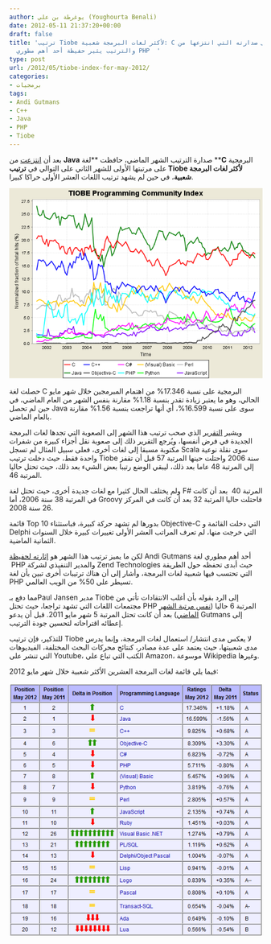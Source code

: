 ```yaml
---
author: يوغرطة بن علي (Youghourta Benali)
date: 2012-05-11 21:37:20+00:00
draft: false
title: 'ترتيب Tiobe لأكثر لغات البرمجة شعبية: C يحافظ على صدارته التي انتزعها من Java،
  والترتيب يثير حفيظة أحد أهم مطوري PHP  '
type: post
url: /2012/05/tiobe-index-for-may-2012/
categories:
- برمجيات
tags:
- Andi Gutmans
- C++
- Java
- PHP
- Tiobe
---
```


بعد أن [انتزعت](https://www.it-scoop.com/2012/04/tiobe-index-for-april-2012/) من **Java** صدارة الترتيب الشهر الماضي، حافظت **لغة ****C** البرمجية على مرتبتها الأولى للشهر الثاني على التوالي في **ترتيب ****Tiobe**** لأكثر لغات البرمجة شعبية**، في حين لم يشهد ترتيب اللغات العشر الأولى حراكا كبيرا.




[![](TIOBE-Programming-Community-Index-may-2012.png)
](TIOBE-Programming-Community-Index-may-2012.png)




حصلت لغة C البرمجية على نسبة 17.346% من اهتمام المبرمجين خلال شهر مايو الحالي، وهو ما يعتبر زيادة تقدر بنسبة 1.18% مقارنة بنفس الشهر من العام الماضي، في حين لم تحصل Java سوى على نسبة 16.599%، أي أنها تراجعت بنسبة 1.56% مقارنة بالعام الماضي.




ويشير [التقرير](http://www.tiobe.com/index.php/content/paperinfo/tpci/index.html) الذي صحب ترتيب هذا الشهر إلى الصعوبة التي تجدها لغات البرمجة الجديدة في فرض أنفسها، ويُرجع التقرير ذلك إلى صعوبة نقل أجزاء كبيرة من شفرات مكتوبة مسبقا إلى لغات أخرى، فعلى سبيل المثال لم تسجل Scala سوى نقلة نوعية واحدة فقط، حيث دخلت ترتيب Tiobe سنة 2006 واحتلت حينها المرتبة 57 قبل أن تقفز إلى المرتبة 48 عاما بعد ذلك، ليبقي الوضع رتيبا بعض الشيء بعد ذلك، حيث تحتل حاليا المرتبة 46.




ولم يختلف الحال كثيرا مع لغات جديدة أخرى، حيث تحتل لغة F# المرتبة 40  بعد أن كانت في المرتبة 38 سنة 2006، أما Groovy فاحتلت حاليا المرتبة 32 بعد أن كانت في المركز 26 سنة 2008.




قائمة Top 10 بدورها لم تشهد حركة كبيرة، فباستثناء Objective-C التي دخلت القائمة و Delphi التي خرجت منها، لم تعرف المراتب العشر الأولى تغييرات كبيرة خلال السنوات الثمانية الماضية.




لكن ما يميز ترتيب هذا الشهر هو [إثارته لحفيظة](http://www.computerworld.com/s/article/9227063/C_keeps_lead_over_Java_in_poll_PHP_developer_questions_results) Andi Gutmans أحد أهم مطوري لغة  PHP والمدير التنفيذي لشركة Zend Technologies حيث أبدى تحفظه حول الطريقة التي تحتسب فيها شعبية لغات البرمجة، وأشار إلى أن هناك ترتيبات أخرى تبين بأن لغة PHP تسيطر على 50% من الويب العالمي.




مما دفع بـPaul Jansen مدير Tiobe إلى الرد بقوله بأن أغلب الانتقادات تأتي من مجتمعات اللغات التي تشهد تراجعا، حيث تحتل PHP المرتبة 6 حاليا ([نفس مرتبة الشهر الماضي](https://www.it-scoop.com/2012/04/tiobe-index-for-april-2012/)) بعد أن كانت تحتل المرتبة 5 شهر مايو 2011. قبل أن يدعو Gutmans إلى إعطائه اقتراحاته لتحسين جودة الترتيب.




للتذكير، فإن ترتيب Tiobe لا يعكس مدى انتشار/ استعمال لغات البرمجة، وإنما يدرس مدى شعبيتها، حيث يعتمد على عدة مصادر، كنتائج محركات البحث المختلفة، الفيديوهات التي تنشر على Youtube، الكتب التي تباع على Amazon، موسوعة Wikipedia وغيرها.




فيما يلي قائمة لغات البرمجة العشرين الأكثر شعبية خلال شهر مايو 2012:




<!-- more -->




[![](TIOBE-Programming-Community-Index-may-20121.png)
](TIOBE-Programming-Community-Index-may-20121.png)
